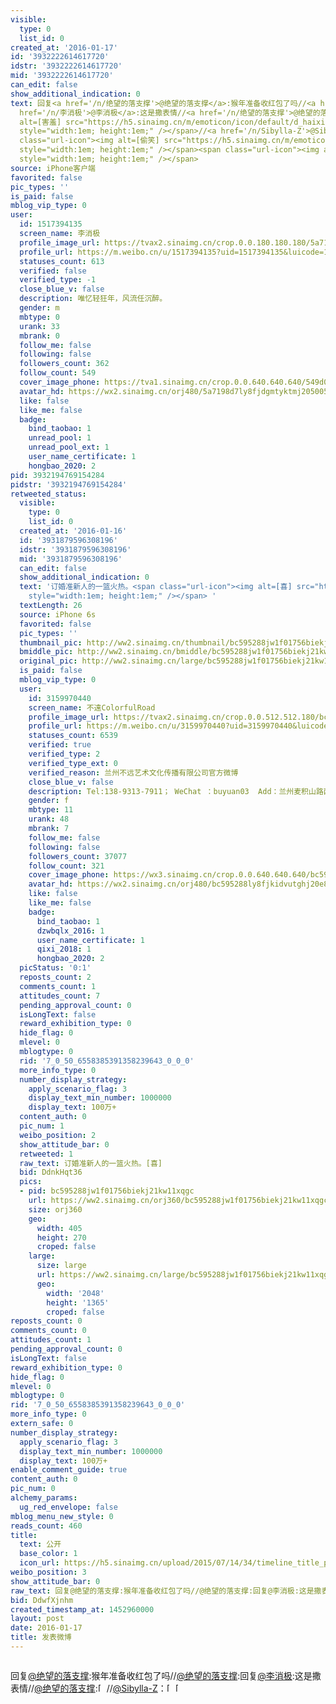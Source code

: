 ```yaml
---
visible:
  type: 0
  list_id: 0
created_at: '2016-01-17'
id: '3932222614617720'
idstr: '3932222614617720'
mid: '3932222614617720'
can_edit: false
show_additional_indication: 0
text: 回复<a href='/n/绝望的落支撑'>@绝望的落支撑</a>:猴年准备收红包了吗//<a href='/n/绝望的落支撑'>@绝望的落支撑</a>:回复<a
  href='/n/李消极'>@李消极</a>:这是撒表情//<a href='/n/绝望的落支撑'>@绝望的落支撑</a>:<span class="url-icon"><img
  alt=[害羞] src="https://h5.sinaimg.cn/m/emoticon/icon/default/d_haixiu-094a0fcce9.png"
  style="width:1em; height:1em;" /></span>//<a href='/n/Sibylla-Z'>@Sibylla-Z</a>：<span
  class="url-icon"><img alt=[偷笑] src="https://h5.sinaimg.cn/m/emoticon/icon/default/d_touxiao-0d995330b6.png"
  style="width:1em; height:1em;" /></span><span class="url-icon"><img alt=[爱你] src="https://h5.sinaimg.cn/m/emoticon/icon/default/d_aini-09d5f3f870.png"
  style="width:1em; height:1em;" /></span>
source: iPhone客户端
favorited: false
pic_types: ''
is_paid: false
mblog_vip_type: 0
user:
  id: 1517394135
  screen_name: 李消极
  profile_image_url: https://tvax2.sinaimg.cn/crop.0.0.180.180.180/5a7198d7ly8fjdgmtyktmj20500500so.jpg?KID=imgbed,tva&Expires=1606399502&ssig=zHsrBiYTAN
  profile_url: https://m.weibo.cn/u/1517394135?uid=1517394135&luicode=10000011&lfid=2304131517394135_-_WEIBO_SECOND_PROFILE_WEIBO
  statuses_count: 613
  verified: false
  verified_type: -1
  close_blue_v: false
  description: 唯忆轻狂年，风流任沉醉。
  gender: m
  mbtype: 0
  urank: 33
  mbrank: 0
  follow_me: false
  following: false
  followers_count: 362
  follow_count: 549
  cover_image_phone: https://tva1.sinaimg.cn/crop.0.0.640.640.640/549d0121tw1egm1kjly3jj20hs0hsq4f.jpg
  avatar_hd: https://wx2.sinaimg.cn/orj480/5a7198d7ly8fjdgmtyktmj20500500so.jpg
  like: false
  like_me: false
  badge:
    bind_taobao: 1
    unread_pool: 1
    unread_pool_ext: 1
    user_name_certificate: 1
    hongbao_2020: 2
pid: 3932194769154284
pidstr: '3932194769154284'
retweeted_status:
  visible:
    type: 0
    list_id: 0
  created_at: '2016-01-16'
  id: '3931879596308196'
  idstr: '3931879596308196'
  mid: '3931879596308196'
  can_edit: false
  show_additional_indication: 0
  text: '订婚准新人的一篮火热。<span class="url-icon"><img alt=[喜] src="https://h5.sinaimg.cn/m/emoticon/icon/others/f_xi-3259e5a17a.png"
    style="width:1em; height:1em;" /></span> '
  textLength: 26
  source: iPhone 6s
  favorited: false
  pic_types: ''
  thumbnail_pic: http://ww2.sinaimg.cn/thumbnail/bc595288jw1f01756biekj21kw11xqgc.jpg
  bmiddle_pic: http://ww2.sinaimg.cn/bmiddle/bc595288jw1f01756biekj21kw11xqgc.jpg
  original_pic: http://ww2.sinaimg.cn/large/bc595288jw1f01756biekj21kw11xqgc.jpg
  is_paid: false
  mblog_vip_type: 0
  user:
    id: 3159970440
    screen_name: 不遠ColorfulRoad
    profile_image_url: https://tvax2.sinaimg.cn/crop.0.0.512.512.180/bc595288ly8fjkidvutghj20e80e8dft.jpg?KID=imgbed,tva&Expires=1606399502&ssig=3RtvkeyvNr
    profile_url: https://m.weibo.cn/u/3159970440?uid=3159970440&luicode=10000011&lfid=2304131517394135_-_WEIBO_SECOND_PROFILE_WEIBO
    statuses_count: 6539
    verified: true
    verified_type: 2
    verified_type_ext: 0
    verified_reason: 兰州不远艺术文化传播有限公司官方微博
    close_blue_v: false
    description: Tel:138-9313-7911； WeChat ：buyuan03  Add：兰州麦积山路西口 京东便利店旁边巷内一百米 9:00-19:00
    gender: f
    mbtype: 11
    urank: 48
    mbrank: 7
    follow_me: false
    following: false
    followers_count: 37077
    follow_count: 321
    cover_image_phone: https://wx3.sinaimg.cn/crop.0.0.640.640.640/bc595288ly1fo3n0x96pqj20e80e874x.jpg
    avatar_hd: https://wx2.sinaimg.cn/orj480/bc595288ly8fjkidvutghj20e80e8dft.jpg
    like: false
    like_me: false
    badge:
      bind_taobao: 1
      dzwbqlx_2016: 1
      user_name_certificate: 1
      qixi_2018: 1
      hongbao_2020: 2
  picStatus: '0:1'
  reposts_count: 2
  comments_count: 1
  attitudes_count: 7
  pending_approval_count: 0
  isLongText: false
  reward_exhibition_type: 0
  hide_flag: 0
  mlevel: 0
  mblogtype: 0
  rid: '7_0_50_6558385391358239643_0_0_0'
  more_info_type: 0
  number_display_strategy:
    apply_scenario_flag: 3
    display_text_min_number: 1000000
    display_text: 100万+
  content_auth: 0
  pic_num: 1
  weibo_position: 2
  show_attitude_bar: 0
  retweeted: 1
  raw_text: 订婚准新人的一篮火热。[喜] ​​​
  bid: DdnkHqt36
  pics:
  - pid: bc595288jw1f01756biekj21kw11xqgc
    url: https://ww2.sinaimg.cn/orj360/bc595288jw1f01756biekj21kw11xqgc.jpg
    size: orj360
    geo:
      width: 405
      height: 270
      croped: false
    large:
      size: large
      url: https://ww2.sinaimg.cn/large/bc595288jw1f01756biekj21kw11xqgc.jpg
      geo:
        width: '2048'
        height: '1365'
        croped: false
reposts_count: 0
comments_count: 0
attitudes_count: 1
pending_approval_count: 0
isLongText: false
reward_exhibition_type: 0
hide_flag: 0
mlevel: 0
mblogtype: 0
rid: '7_0_50_6558385391358239643_0_0_0'
more_info_type: 0
extern_safe: 0
number_display_strategy:
  apply_scenario_flag: 3
  display_text_min_number: 1000000
  display_text: 100万+
enable_comment_guide: true
content_auth: 0
pic_num: 0
alchemy_params:
  ug_red_envelope: false
mblog_menu_new_style: 0
reads_count: 460
title:
  text: 公开
  base_color: 1
  icon_url: https://h5.sinaimg.cn/upload/2015/07/14/34/timeline_title_public_default.png
weibo_position: 3
show_attitude_bar: 0
raw_text: 回复@绝望的落支撑:猴年准备收红包了吗//@绝望的落支撑:回复@李消极:这是撒表情//@绝望的落支撑:[害羞]//@Sibylla-Z：[偷笑][爱你]
bid: DdwfXjnhm
created_timestamp_at: 1452960000
layout: post
date: 2016-01-17
title: 发表微博
---
```


![]()

回复<a href='/n/绝望的落支撑'>@绝望的落支撑</a>:猴年准备收红包了吗//<a href='/n/绝望的落支撑'>@绝望的落支撑</a>:回复<a href='/n/李消极'>@李消极</a>:这是撒表情//<a href='/n/绝望的落支撑'>@绝望的落支撑</a>:<span class="url-icon"><img alt=[害羞] src="https://h5.sinaimg.cn/m/emoticon/icon/default/d_haixiu-094a0fcce9.png" style="width:1em; height:1em;" /></span>//<a href='/n/Sibylla-Z'>@Sibylla-Z</a>：<span class="url-icon"><img alt=[偷笑] src="https://h5.sinaimg.cn/m/emoticon/icon/default/d_touxiao-0d995330b6.png" style="width:1em; height:1em;" /></span><span class="url-icon"><img alt=[爱你] src="https://h5.sinaimg.cn/m/emoticon/icon/default/d_aini-09d5f3f870.png" style="width:1em; height:1em;" /></span>

